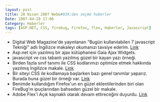 ```yaml
---
layout: post
title: 28 Nisan 2007 Web&#039;den seçme haberler
Date: 2007-04-28 17:06
Category: Haberler
tags: [ASP.NET, CSS, firebug, Firefox, flex, Haberler, Javascript]
---
```


-   Digital Web Magazine'de yayınlanan "Bugün kullanılabilen 7
    javascript Tekniği" adlı İngilizce makaleyi okumanızı tavsiye
    ederim. [Link][]
-   Asp.net için yazılmış bir ajax kütüphanesi Gaia Ajax Widgets.
-   javascript ve css tabanlı yazılmış güzel bir kayan yazı örneği.
-   Birden fazla sınıf tanımı ile CSS kodlarımızı optimize etmek
    hakkında yazılmış İngilizce makale. [Link][3]
-   Bir siteyi CSS ile kodlamaya başlarken bazı genel tanımlar yaparız.
    Burada buna güzel bir örneği var. [Link][4]
-   Benimde kullandığım Firefox'un en güzel eklentilerinden biri olan
    FireBug'ın ipuçlarından bahseden güzel bir makale.
-   Adobe Flex'i Açık kaynaklı olarak devam ettireceğini duyurdu.
    [Link][6]


  [Link]: http://www.digital-web.com/articles/seven_javascript_techniques/
    "Link"
  [3]: http://www.search-this.com/2007/04/25/optimize-your-css-with-multi-class-elements/
    "Link"
  [4]: http://www.crucialwebhost.com/blog/master-stylesheet-the-most-useful-css-technique/
  [6]: http://labs.adobe.com/wiki/index.php/Flex:Open_Source "Link"
